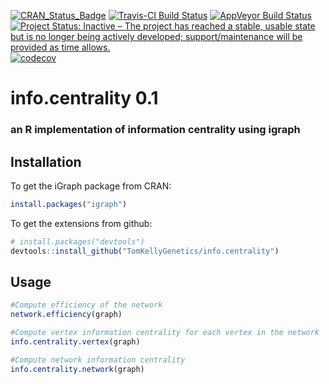 [![CRAN_Status_Badge](http://www.r-pkg.org/badges/version/info.centrality)](https://cran.r-project.org/package=info.centrality)
[![Travis-CI Build Status](https://travis-ci.org/TomKellyGenetics/info.centrality.svg?branch=master)](https://travis-ci.org/TomKellyGenetics/info.centrality)
[![AppVeyor Build Status](https://ci.appveyor.com/api/projects/status/github/TomKellyGenetics/info.centrality?branch=master&svg=true)](https://ci.appveyor.com/project/TomKellyGenetics/info.centrality)
[![Project Status: Inactive – The project has reached a stable, usable state but is no longer being actively developed; support/maintenance will be provided as time allows.](http://www.repostatus.org/badges/latest/inactive.svg)](http://www.repostatus.org/#inactive)
[![codecov](https://codecov.io/gh/TomKellyGenetics/igraph.extensions/branch/master/graph/badge.svg)](https://codecov.io/gh/TomKellyGenetics/igraph.extensions)

# info.centrality 0.1

### an R implementation of information centrality using igraph
 
## Installation

To get the iGraph package from CRAN:

```R
install.packages("igraph")
```

To get the extensions from github:

```R
# install.packages("devtools")
devtools::install_github("TomKellyGenetics/info.centrality")
```

## Usage

```R
#Compute efficiency of the network
network.efficiency(graph)

#Compute vertex information centrality for each vertex in the network
info.centrality.vertex(graph)

#Compute network information centrality
info.centrality.network(graph)
```
